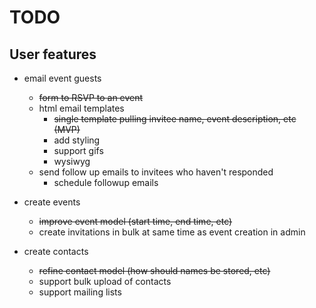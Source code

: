 # TODO

## User features

- email event guests
  - ~~form to RSVP to an event~~
  - html email templates
    - ~~single template pulling invitee name, event description, etc (MVP)~~
    - add styling
    - support gifs
    - wysiwyg
  - send follow up emails to invitees who haven't responded
    - schedule followup emails

- create events
  - ~~improve event model (start time, end time, etc)~~
  - create invitations in bulk at same time as event creation in admin

- create contacts
  - ~~refine contact model (how should names be stored, etc)~~
  - support bulk upload of contacts
  - support mailing lists
